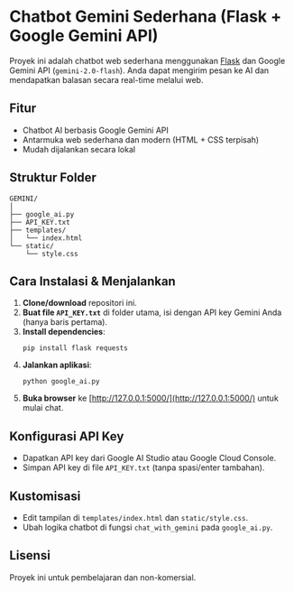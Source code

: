 # Chatbot Gemini Sederhana (Flask + Google Gemini API)

Proyek ini adalah chatbot web sederhana menggunakan [Flask](https://flask.palletsprojects.com/) dan Google Gemini API (`gemini-2.0-flash`). Anda dapat mengirim pesan ke AI dan mendapatkan balasan secara real-time melalui web.

## Fitur
- Chatbot AI berbasis Google Gemini API
- Antarmuka web sederhana dan modern (HTML + CSS terpisah)
- Mudah dijalankan secara lokal

## Struktur Folder
```
GEMINI/
│
├── google_ai.py
├── API_KEY.txt
├── templates/
│   └── index.html
└── static/
    └── style.css
```

## Cara Instalasi & Menjalankan

1. **Clone/download** repositori ini.
2. **Buat file `API_KEY.txt`** di folder utama, isi dengan API key Gemini Anda (hanya baris pertama).
3. **Install dependencies**:
    ```
    pip install flask requests
    ```
4. **Jalankan aplikasi**:
    ```
    python google_ai.py
    ```
5. **Buka browser** ke [http://127.0.0.1:5000/](http://127.0.0.1:5000/) untuk mulai chat.

## Konfigurasi API Key
- Dapatkan API key dari Google AI Studio atau Google Cloud Console.
- Simpan API key di file `API_KEY.txt` (tanpa spasi/enter tambahan).

## Kustomisasi
- Edit tampilan di `templates/index.html` dan `static/style.css`.
- Ubah logika chatbot di fungsi `chat_with_gemini` pada `google_ai.py`.

## Lisensi
Proyek ini untuk pembelajaran dan non-komersial.
